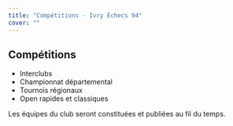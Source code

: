 ```yaml
---
title: "Compétitions · Ivry Échecs 94"
cover: ""
---
```


<section class="container">
<h1 class="section-title">Compétitions</h1>
<ul>
<li>Interclubs</li>
<li>Championnat départemental</li>
<li>Tournois régionaux</li>
<li>Open rapides et classiques</li>
</ul>
<p>Les équipes du club seront constituées et publiées au fil du temps.</p>
</section>
